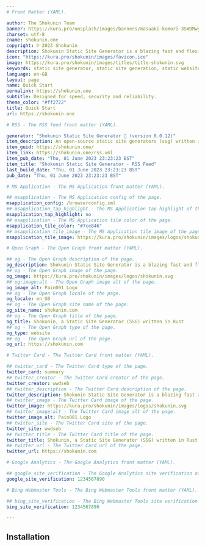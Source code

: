 ```yaml
---
# Front Matter (YAML).

author: The Shokunin Team
banner: https://kura.pro/unsplash/images/banners/masaaki-komori-3SWDMwyBFLI-unsplash.jpg
charset: utf-8
cname: shokunin.one
copyright: © 2023 Shokunin
description: Shokunin Static Site Generator is a blazing fast and flexible static site generator that can be used to create professional static websites and blogs. It features built-in support for GitHub Flavored Markdown, Google Analytics, Bing Analytics, Atom and RSS feeds, minification, a built-in development server, multiple content formats, and more.
icon: "https://kura.pro/shokunin/images/favicon.ico"
image: https://kura.pro/shokunin/images/titles/title-shokunin.svg
keywords: static site generator, static site generation, static website generator, static website generation, static site builder, static website builder, static site tool, static website tool, static site software, rust
language: en-GB
layout: page
name: Quick Start
permalink: https://shokunin.one
subtitle: Designed for speed, security and reliability.
theme_color: "#ff2722"
title: Quick Start
url: https://shokunin.one

# RSS - The RSS feed front matter (YAML).

generator: "Shokunin Static Site Generator 🦀 (version 0.0.12)"
item_description: An open-source static site generators (ssg) written in Rust, designed for speed, security and reliability.
item_guid: https://shokunin.one/
item_link: https://shokunin.one/rss.xml
item_pub_date: "Thu, 01 June 2023 23:23:23 BST"
item_title: "Shokunin Static Site Generator - RSS Feed"
last_build_date: "Thu, 01 June 2023 23:23:23 BST"
pub_date: "Thu, 01 June 2023 23:23:23 BST"

# MS Application - The MS Application front matter (YAML).

## msapplication - The MS Application config of the page.
msapplication_config: /browserconfig.xml
## msapplication_tap_highlight - The MS Application tap highlight of the page.
msapplication_tap_highlight: no
## msapplication - The MS Application tile color of the page.
msapplication_tile_color: "#7ce846"
## msapplication_tile_image - The MS Application tile image of the page.
msapplication_tile_image: https://kura.pro/shokunin/images/logos/shokunin.svg

# Open Graph - The Open Graph front matter (YAML).

## og - The Open Graph description of the page.
og_description: Shokunin Static Site Generator is a blazing fast and flexible static site generator that can be used to create professional static websites and blogs. It features built-in support for GitHub Flavored Markdown, Google Analytics, Bing Analytics, Atom and RSS feeds, minification, a built-in development server, multiple content formats, and more.
## og - The Open Graph image of the page.
og_image: https://kura.pro/shokunin/images/logos/shokunin.svg
## og:image:alt - The Open Graph image alt of the page.
og_image_alt: Pain001 Logo
## og - The Open Graph locale of the page.
og_locale: en_GB
## og - The Open Graph site name of the page.
og_site_name: shokunin.com
## og - The Open Graph title of the page.
og_title: Shokunin, a Static Site Generator (SSG) written in Rust
## og - The Open Graph type of the page.
og_type: website
## og - The Open Graph url of the page.
og_url: https://shokunin.com

# Twitter Card - The Twitter Card front matter (YAML).

## twitter_card - The Twitter Card type of the page.
twitter_card: summary
## twitter_creator - The Twitter Card creator of the page.
twitter_creator: wwdseb
## twitter_description - The Twitter Card description of the page.
twitter_description: Shokunin Static Site Generator is a blazing fast and flexible static site generator that can be used to create professional static websites and blogs. It features built-in support for GitHub Flavored Markdown, Google Analytics, Bing Analytics, Atom and RSS feeds, minification, a built-in development server, multiple content formats, and more.
## twitter_image - The Twitter Card image of the page.
twitter_image: https://kura.pro/shokunin/images/logos/shokunin.svg
## twitter_image:alt - The Twitter Card image alt of the page.
twitter_image_alt: Pain001 Logo
## twitter_site - The Twitter Card site of the page.
twitter_site: wwdseb
## twitter_title - The Twitter Card title of the page.
twitter_title: Shokunin, a Static Site Generator (SSG) written in Rust
## twitter_url - The Twitter Card url of the page.
twitter_url: https://shokunin.com

# Google Analytics - The Google Analytics front matter (YAML).

## google_site_verification - The Google Analytics site verification of the page.
google_site_verification: 1234567890

# Bing Webmaster Tools - The Bing Webmaster Tools front matter (YAML).

## bing_site_verification - The Bing Webmaster Tools site verification of the page.
bing_site_verification: 1234567890

---
```


## Installation
